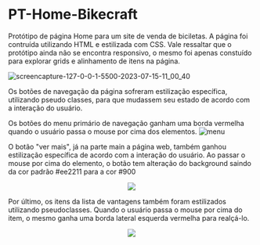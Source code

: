 # PT-Home-Bikecraft
Protótipo de página Home para um site de venda de biciletas. A página foi contruída utilizando HTML e estilizada com CSS. Vale ressaltar que o protótipo ainda não se encontra responsivo, o mesmo foi apenas constuído para explorar grids e alinhamento de itens na página. 

![screencapture-127-0-0-1-5500-2023-07-15-11_00_40](https://github.com/gabrielfc98/PT-Home-Bikecraft/assets/122616019/7cc05f41-78e1-4660-af82-e5badc5c7d52)

Os botões de navegação da página sofreram estilização específica, utilizando pseudo classes, para que mudassem seu estado de acordo com a interação do usuário. 

Os botões do menu primário de navegação ganham uma borda vermelha quando o usuário passa o mouse por cima dos elementos. 
![menu](https://github.com/gabrielfc98/PT-Home-Bikecraft/assets/122616019/be7110ce-596c-49fa-986e-e5d4590f014b)

O botão "ver mais", já na parte main a página web, também ganhou estilização específica de acordo com a interação do usuário. Ao passar o mouse por cima do elemento, o botão tem alteração do background saindo da cor padrão #ee2211 para a cor #900

<p align="center">
  <img src="https://github.com/gabrielfc98/PT-Home-Bikecraft/assets/122616019/ebd5340b-5397-44f8-8a69-6205492ec33e">
</p>

Por último, os itens da lista de vantagens também foram estilizados utilizando pseudoclasses. Quando o usuário passa o mouse por cima do item, o mesmo ganha uma borda lateral esquerda vermelha para realçá-lo.

<p align="center">
  <img src="https://github.com/gabrielfc98/PT-Home-Bikecraft/assets/122616019/7058c01c-9961-4ff5-8e04-9d2861bc5c99">
</p>

